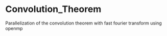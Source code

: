 # Convolution_Theorem
Parallelization of the convolution theorem with fast fourier transform using openmp
